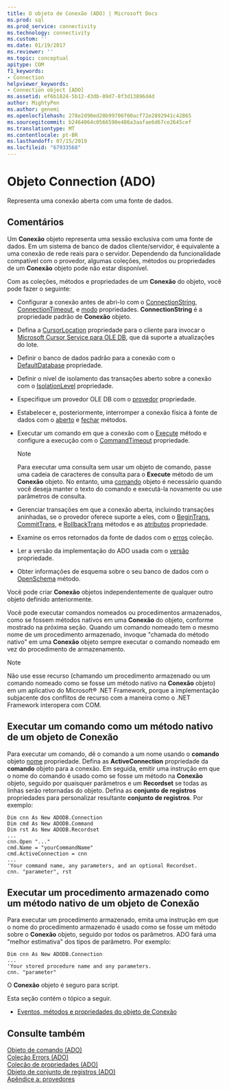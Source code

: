 ```yaml
---
title: O objeto de Conexão (ADO) | Microsoft Docs
ms.prod: sql
ms.prod_service: connectivity
ms.technology: connectivity
ms.custom: ''
ms.date: 01/19/2017
ms.reviewer: ''
ms.topic: conceptual
apitype: COM
f1_keywords:
- Connection
helpviewer_keywords:
- Connection object [ADO]
ms.assetid: ef6b1824-5b12-43db-89d7-8f3d13896d4d
author: MightyPen
ms.author: genemi
ms.openlocfilehash: 278e2d90ed20b99706f00acf72e2892941c42865
ms.sourcegitcommit: b2464064c0566590e486a3aafae6d67ce2645cef
ms.translationtype: MT
ms.contentlocale: pt-BR
ms.lasthandoff: 07/15/2019
ms.locfileid: "67933568"
---
```

# <a name="connection-object-ado"></a>Objeto Connection (ADO)
Representa uma conexão aberta com uma fonte de dados.  
  
## <a name="remarks"></a>Comentários  
 Um **Conexão** objeto representa uma sessão exclusiva com uma fonte de dados. Em um sistema de banco de dados cliente/servidor, é equivalente a uma conexão de rede reais para o servidor. Dependendo da funcionalidade compatível com o provedor, algumas coleções, métodos ou propriedades de um **Conexão** objeto pode não estar disponível.  
  
 Com as coleções, métodos e propriedades de um **Conexão** do objeto, você pode fazer o seguinte:  
  
-   Configurar a conexão antes de abri-lo com o [ConnectionString](../../../ado/reference/ado-api/connectionstring-property-ado.md), [ConnectionTimeout](../../../ado/reference/ado-api/connectiontimeout-property-ado.md), e [modo](../../../ado/reference/ado-api/mode-property-ado.md) propriedades. **ConnectionString** é a propriedade padrão de **Conexão** objeto.  
  
-   Defina a [CursorLocation](../../../ado/reference/ado-api/cursorlocation-property-ado.md) propriedade para o cliente para invocar o [Microsoft Cursor Service para OLE DB](../../../ado/guide/appendixes/microsoft-cursor-service-for-ole-db-ado-service-component.md), que dá suporte a atualizações do lote.  
  
-   Definir o banco de dados padrão para a conexão com o [DefaultDatabase](../../../ado/reference/ado-api/defaultdatabase-property.md) propriedade.  
  
-   Definir o nível de isolamento das transações aberto sobre a conexão com o [IsolationLevel](../../../ado/reference/ado-api/isolationlevel-property.md) propriedade.  
  
-   Especifique um provedor OLE DB com o [provedor](../../../ado/reference/ado-api/provider-property-ado.md) propriedade.  
  
-   Estabelecer e, posteriormente, interromper a conexão física à fonte de dados com o [aberto](../../../ado/reference/ado-api/open-method-ado-connection.md) e [fechar](../../../ado/reference/ado-api/close-method-ado.md) métodos.  
  
-   Executar um comando em que a conexão com o [Execute](../../../ado/reference/ado-api/execute-method-ado-connection.md) método e configure a execução com o [CommandTimeout](../../../ado/reference/ado-api/commandtimeout-property-ado.md) propriedade.  
  
    > [!NOTE]
    >  Para executar uma consulta sem usar um objeto de comando, passe uma cadeia de caracteres de consulta para o **Execute** método de um **Conexão** objeto. No entanto, uma [comando](../../../ado/reference/ado-api/command-object-ado.md) objeto é necessário quando você deseja manter o texto do comando e executá-la novamente ou use parâmetros de consulta.  
  
-   Gerenciar transações em que a conexão aberta, incluindo transações aninhadas, se o provedor oferece suporte a eles, com o [BeginTrans](../../../ado/reference/ado-api/begintrans-committrans-and-rollbacktrans-methods-ado.md), [CommitTrans](../../../ado/reference/ado-api/begintrans-committrans-and-rollbacktrans-methods-ado.md), e [RollbackTrans](../../../ado/reference/ado-api/begintrans-committrans-and-rollbacktrans-methods-ado.md) métodos e as [atributos](../../../ado/reference/ado-api/attributes-property-ado.md) propriedade.  
  
-   Examine os erros retornados da fonte de dados com o [erros](../../../ado/reference/ado-api/errors-collection-ado.md) coleção.  
  
-   Ler a versão da implementação do ADO usada com o [versão](../../../ado/reference/ado-api/version-property-ado.md) propriedade.  
  
-   Obter informações de esquema sobre o seu banco de dados com o [OpenSchema](../../../ado/reference/ado-api/openschema-method.md) método.  
  
 Você pode criar **Conexão** objetos independentemente de qualquer outro objeto definido anteriormente.  
  
 Você pode executar comandos nomeados ou procedimentos armazenados, como se fossem métodos nativos em uma **Conexão** do objeto, conforme mostrado na próxima seção. Quando um comando nomeado tem o mesmo nome de um procedimento armazenado, invoque "chamada do método nativo" em uma **Conexão** objeto sempre executar o comando nomeado em vez do procedimento de armazenamento.  
  
> [!NOTE]
>  Não use esse recurso (chamando um procedimento armazenado ou um comando nomeado como se fosse um método nativo na **Conexão** objeto) em um aplicativo do Microsoft® .NET Framework, porque a implementação subjacente dos conflitos de recurso com a maneira como o .NET Framework interopera com COM.  
  
## <a name="execute-a-command-as-a-native-method-of-a-connection-object"></a>Executar um comando como um método nativo de um objeto de Conexão  
 Para executar um comando, dê o comando a um nome usando o **comando** objeto [nome](../../../ado/reference/ado-api/name-property-ado.md) propriedade. Defina as **ActiveConnection** propriedade da **comando** objeto para a conexão. Em seguida, emitir uma instrução em que o nome do comando é usado como se fosse um método na **Conexão** objeto, seguido por quaisquer parâmetros e um **Recordset** se todas as linhas serão retornadas do objeto. Defina as **conjunto de registros** propriedades para personalizar resultante **conjunto de registros**. Por exemplo:  
  
```  
Dim cnn As New ADODB.Connection  
Dim cmd As New ADODB.Command  
Dim rst As New ADODB.Recordset  
...  
cnn.Open "..."  
cmd.Name = "yourCommandName"  
cmd.ActiveConnection = cnn  
...  
'Your command name, any parameters, and an optional Recordset.  
cnn. "parameter", rst  
```  
  
## <a name="execute-a-stored-procedure-as-a-native-method-of-a-connection-object"></a>Executar um procedimento armazenado como um método nativo de um objeto de Conexão  
 Para executar um procedimento armazenado, emita uma instrução em que o nome do procedimento armazenado é usado como se fosse um método sobre o **Conexão** objeto, seguido por todos os parâmetros. ADO fará uma "melhor estimativa" dos tipos de parâmetro. Por exemplo:  
  
```  
Dim cnn As New ADODB.Connection  
...  
'Your stored procedure name and any parameters.  
cnn. "parameter"  
```  
  
 O **Conexão** objeto é seguro para script.  
  
 Esta seção contém o tópico a seguir.  
  
-   [Eventos, métodos e propriedades do objeto de Conexão](../../../ado/reference/ado-api/connection-object-properties-methods-and-events.md)  
  
## <a name="see-also"></a>Consulte também  
 [Objeto de comando (ADO)](../../../ado/reference/ado-api/command-object-ado.md)   
 [Coleção Errors (ADO)](../../../ado/reference/ado-api/errors-collection-ado.md)   
 [Coleção de propriedades (ADO)](../../../ado/reference/ado-api/properties-collection-ado.md)   
 [Objeto de conjunto de registros (ADO)](../../../ado/reference/ado-api/recordset-object-ado.md)   
 [Apêndice a: provedores](../../../ado/guide/appendixes/appendix-a-providers.md)
